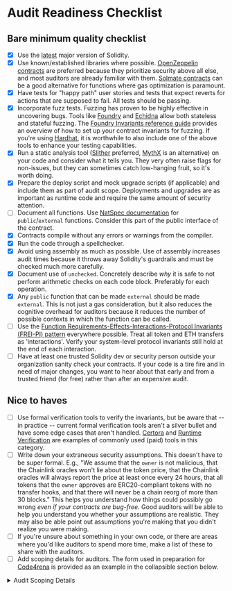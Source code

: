 # Audit Readiness Checklist

## Bare minimum quality checklist

- [x]  Use the [latest](https://docs.soliditylang.org/en/latest/) major version of Solidity.
- [x]  Use known/established libraries where possible. [OpenZeppelin contracts](https://github.com/OpenZeppelin/openzeppelin-contracts/) are preferred because they prioritize security above all else, and most auditors are already familiar with them. [Solmate contracts](https://github.com/Rari-Capital/solmate) can be a good alternative for functions where gas optimization is paramount.
- [x]  Have tests for "happy path" user stories and tests that expect reverts for actions that are supposed to fail. All tests should be passing.
- [x]  Incorporate fuzz tests. Fuzzing has proven to be highly effective in uncovering bugs. Tools like [Foundry](https://github.com/foundry-rs/foundry) and [Echidna](https://github.com/crytic/echidna) allow both stateless and stateful fuzzing. The [Foundry Invariants reference guide](https://book.getfoundry.sh/forge/invariant-testing?highlight=invariant#invariant-testing) provides an overview of how to set up your contract invariants for fuzzing. If you're using [Hardhat](https://github.com/NomicFoundation/hardhat), it is worthwhile to also include one of the above tools to enhance your testing capabilities.
- [x]  Run a static analysis tool ([Slither](https://github.com/crytic/slither) preferred, [MythX](https://mythx.io/) is an alternative) on your code and consider what it tells you. They very often raise flags for non-issues, but they can sometimes catch low-hanging fruit, so it's worth doing.
- [x]  Prepare the deploy script and mock upgrade scripts (if applicable) and include them as part of audit scope. Deployments and upgrades are as important as runtime code and require the same amount of security attention.
- [ ]  Document all functions. Use [NatSpec documentation](https://docs.soliditylang.org/en/develop/natspec-format.html) for `public`/`external` functions. Consider this part of the public interface of the contract.
- [x]  Contracts compile without any errors or warnings from the compiler.
- [x]  Run the code through a spellchecker.
- [x]  Avoid using assembly as much as possible. Use of assembly increases audit times because it throws away Solidity's guardrails and must be checked much more carefully.
- [x]  Document use of `unchecked`. Concretely describe *why* it is safe to not perform arithmetic checks on each code block. Preferably for each operation.
- [x]  Any `public` function that can be made `external` should be made `external`. This is not just a gas consideration, but it also reduces the cognitive overhead for auditors because it reduces the number of possible contexts in which the function can be called.
- [ ]  Use the [Function Requirements-Effects-Interactions-Protocol Invariants (FREI-PI) pattern](https://www.nascent.xyz/idea/youre-writing-require-statements-wrong) everywhere possible. Treat all token and ETH transfers as 'interactions'. Verify your system-level protocol invariants still hold at the end of each interaction.
- [ ]  Have at least one trusted Solidity dev or security person outside your organization sanity check your contracts. If your code is a tire fire and in need of major changes, you want to hear about that early and from a trusted friend (for free) rather than after an expensive audit.

## Nice to haves

- [ ]  Use formal verification tools to verify the invariants, but be aware that -- in practice -- current formal verification tools aren't a silver bullet and have some edge cases that aren't handled. [Certora](https://www.certora.com/) and [Runtime Verification](https://runtimeverification.com/) are examples of commonly used (paid) tools in this category.
- [ ]  Write down your extraneous security assumptions. This doesn't have to be super formal. E.g., "We assume that the `owner` is not malicious, that the Chainlink oracles won't lie about the token price, that the Chainlink oracles will always report the price at least once every 24 hours, that all tokens that the `owner` approves are ERC20-compliant tokens with no transfer hooks, and that there will never be a chain reorg of more than 30 blocks." This helps you understand how things could possibly go wrong *even if your contracts are bug-free*. Good auditors will be able to help you understand you whether your assumptions are realistic. They may also be able point out assumptions you're making that you didn't realize you were making.
- [ ]  If you're unsure about something in your own code, or there are areas where you'd like auditors to spend more time, make a list of these to share with the auditors.
- [ ]  Add scoping details for auditors. The form used in preparation for [Code4rena](https://code4rena.com/) is provided as an example in the collapsible section below.

<details> <summary>Audit Scoping Details</summary>
  
- If you have a public code repo, please share it here:
- How many contracts are in scope?:
- Total SLoC for these contracts?:
- How many external imports are there?:
- How many separate interfaces and struct definitions are there for the contracts within scope?:
- Does most of your code generally use composition or inheritance?:
- How many external calls?:
- What is the overall line coverage percentage provided by your tests?:
- Is there a need to understand a separate part of the codebase / get context in order to audit this part of the protocol?:
- If so, please describe required context:
- Does it use an oracle?:
- Does the token conform to the ERC20 standard?:
- Do you expect ERC721, ERC777, FEE-ON-TRANSFER, REBASING or any other non-standard ERC will interact with the smart contracts?:
- Are there any novel or unique curve logic or mathematical models?:
- Does it use a timelock function?:
- Is it an NFT?:
- Does it have an AMM?:
- Is it a fork of a popular project?:
- Does it use rollups?:
- Is it multi-chain?:
- Does it use a side-chain?:
- Describe any specific areas you would like addressed. E.g. Please try to break XYZ.":

</details>
  